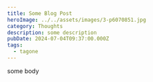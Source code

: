 ```yaml
---
title: Some Blog Post
heroImage: ../../assets/images/3-p6070851.jpg
category: Thoughts
description: some description
pubDate: 2024-07-04T09:37:00.000Z
tags:
  - tagone
---
```


some body
